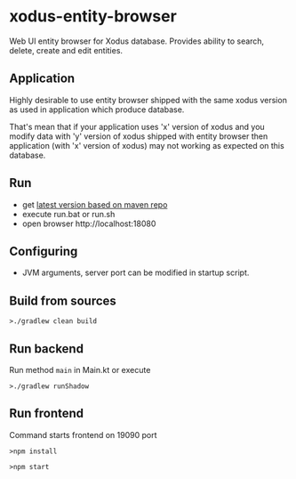 # xodus-entity-browser
Web UI entity browser for Xodus database. Provides ability to search, delete, create and edit entities.

## Application

Highly desirable to use entity browser shipped with the same xodus version as used in application which produce database.

That's mean that if your application uses 'x' version of xodus and you modify data with 'y' version of xodus shipped with entity browser then application (with 'x' version of xodus) may not working as expected on this database.

## Run

* get [latest version based on maven repo](https://bintray.com/lehvolk/maven/download_file?file_path=com%2Flehvolk%2Fxodus%2Fentity-browser-launcher%2F1.0.0-20170804%2Fentity-browser-launcher-1.0.0-20170804.zip)
* execute run.bat or run.sh
* open browser http://localhost:18080

## Configuring
* JVM arguments, server port can be modified in startup script.

## Build from sources

    >./gradlew clean build

## Run backend

Run method `main` in Main.kt or execute

    >./gradlew runShadow

## Run frontend

Command starts frontend on 19090 port

    >npm install

    >npm start
